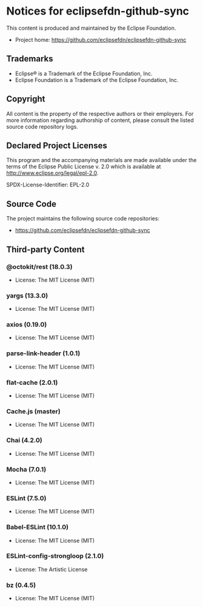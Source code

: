 # Notices for eclipsefdn-github-sync

This content is produced and maintained by the Eclipse Foundation.

* Project home: https://github.com/eclipsefdn/eclipsefdn-github-sync

## Trademarks

* Eclipse® is a Trademark of the Eclipse Foundation, Inc.
* Eclipse Foundation is a Trademark of the Eclipse Foundation, Inc.

## Copyright

All content is the property of the respective authors or their employers. For
more information regarding authorship of content, please consult the listed
source code repository logs.

## Declared Project Licenses

This program and the accompanying materials are made available under the terms
of the Eclipse Public License v. 2.0 which is available at
http://www.eclipse.org/legal/epl-2.0.

SPDX-License-Identifier: EPL-2.0

## Source Code

The project maintains the following source code repositories:

* https://github.com/eclipsefdn/eclipsefdn-github-sync

## Third-party Content

### @octokit/rest (18.0.3)

* License: The MIT License (MIT)

### yargs (13.3.0)

* License: The MIT License (MIT)

### axios (0.19.0)

* License: The MIT License (MIT)

### parse-link-header (1.0.1)

* License: The MIT License (MIT)

### flat-cache (2.0.1)

* License: The MIT License (MIT)

### Cache.js (master)

* License: The MIT License (MIT)

### Chai (4.2.0)

* License: The MIT License (MIT)

### Mocha (7.0.1)

* License: The MIT License (MIT)

### ESLint (7.5.0)

* License: The MIT License (MIT)

### Babel-ESLint (10.1.0)

* License: The MIT License (MIT)

### ESLint-config-strongloop (2.1.0)

* License: The Artistic License

### bz (0.4.5)

* License: The MIT License (MIT)

